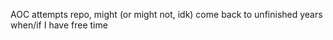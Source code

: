 AOC attempts repo, might (or might not, idk) come back to unfinished years when/if I have free time
